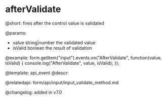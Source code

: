 afterValidate
=============

@short: fires after the control value is validated
 

@params:
- value       string|number  the validated value
- isValid     boolean     the result of validation


@example:
form.getItem("input").events.on("AfterValidate", function(value, isValid) {
    console.log("AfterValidate", value, isValid);
});


@template: api_event
@descr:

@relatedapi: form/api/input/input_validate_method.md

@changelog: added in v7.0
